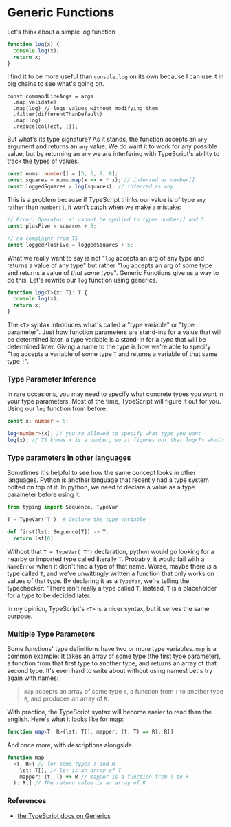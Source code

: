# Generic Functions

Let's think about a simple log function

```typescript
function log(x) {
  console.log(x);
  return x;
}
```

I find it to be more useful than `console.log` on its own because I can use it in big chains to see what's going on.

```typescript{3,5}
const commandLineArgs = args
  .map(validate)
  .map(log) // logs values without modifying them
  .filter(differentThanDefault)
  .map(log)
  .reduce(collect, {});
```

But what's its type signature? As it stands, the function accepts an `any` argument and returns an `any` value. We do want it to work for any possible value, but by returning an `any` we are interfering with TypeScript's ability to track the types of values.

```typescript
const nums: number[] = [5, 6, 7, 8];
const squares = nums.map(x => x * x); // inferred as number[]
const loggedSquares = log(squares); // inferred as any
```

This is a problem because if TypeScript thinks our value is of type `any` rather than `number[]`, it won't catch when we make a mistake:

```typescript
// Error: Operator '+' cannot be applied to types number[] and 5
const plusFive = squares + 5;

// no complaint from TS
const loggedPlusFive = loggedSquares + 5;
```

What we really want to say is not "`log` accepts an arg of any type and returns a value of any type" but rather "`log` accepts an arg of some type and returns a value of _that same type_". Generic Functions give us a way to do this. Let's rewrite our `log` function using generics.

```typescript
function log<T>(x: T): T {
  console.log(x);
  return x;
}
```

The `<T>` syntax introduces what's called a "type variable" or "type parameter". Just how function parameters are stand-ins for a value that will be determined later, a type variable is a stand-in for a _type_ that will be determined later. Giving a name to the type is how we're able to specify "`log` accepts a variable of some type `T` and returns a variable of that same type `T`".

### Type Parameter Inference

In rare occasions, you may need to specify what concrete types you want in your type parameters. Most of the time, TypeScript will figure it out for you. Using our `log` function from before:

```typescript
const x: number = 5;

log<number>(x); // you're allowed to specify what type you want
log(x); // TS knows x is a number, so it figures out that log<T> should be log<number>
```

### Type parameters in other languages

Sometimes it's helpful to see how the same concept looks in other languages. Python is another language that recently had a type system bolted on top of it. In python, we need to declare a value as a type parameter before using it.

```python
from typing import Sequence, TypeVar

T = TypeVar('T')  # Declare the type variable

def first(lst: Sequence[T]) -> T:
  return lst[0]
```

Without that `T = TypeVar('T')` declaration, python would go looking for a nearby or imported type called literally `T`. Probably, it would fail with a `NameError` when it didn't find a type of that name. Worse, maybe there _is_ a type called `T`, and we've unwittingly written a function that only works on values of that type. By declaring it as a `TypeVar`, we're telling the typechecker: "There isn't really a type called `T`. Instead, `T` is a placeholder for a type to be decided later.

In my opinion, TypeScript's `<T>` is a nicer syntax, but it serves the same purpose.

### Multiple Type Parameters

Some functions' type definitions have two or more type variables. `map` is a common example: It takes an array of some type (the first type parameter), a function from that first type to another type, and returns an array of that second type. It's even hard to write about without using names! Let's try again with names:

> `map` accepts an array of some type `T`, a function from `T` to another type `R`, and produces an array of `R`.

With practice, the TypeScript syntax will become easier to read than the english. Here's what it looks like for map:

```typescript
function map<T, R>(lst: T[], mapper: (t: T) => R): R[]
```

And once more, with descriptions alongside

```typescript
function map
  <T, R>( // for some types T and R
    lst: T[], // lst is an array of T
    mapper: (t: T) => R // mapper is a function from T to R
  ): R[] // The return value is an array of R
```


### References

- [the TypeScript docs on Generics](https://www.typescriptlang.org/docs/handbook/generics.html)
